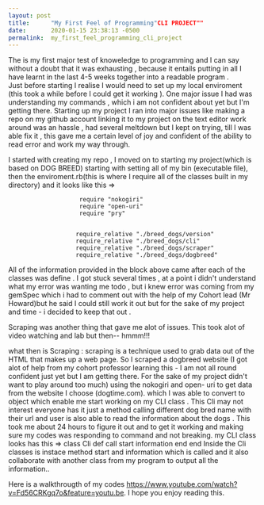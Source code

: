 ```yaml
---
layout: post
title:      "My First Feel of Programming"CLI PROJECT""
date:       2020-01-15 23:38:13 -0500
permalink:  my_first_feel_programming_cli_project
---
```



The is my first major test of knoweledge to programming and I can say without a doubt that it was exhausting , because it entails putting in all I have learnt  in the last 4-5 weeks together into a readable program .  
Just before starting  I realise I would need to set up my local enviroment (this took a while before I could get it working ). One major issue I had was understanding my commands , which i am not confident about yet but I'm getting there. Starting up my project I ran into major issues like making a repo on my github account linking it to my project on the text editor work around  was an hassle , had several meltdown but I kept on trying, till I was able fix it , this gave me a certain level of joy and confident of the ability to read error and work my way through.

I started with creating my repo , I moved on to starting my project(which is based on DOG BREED) starting with setting all of my bin (executable file), then the enviroment.rb(this is where I require all of the  classes  built in my directory) and it looks like this  => 

                        require "nokogiri"
                        require "open-uri"
                        require "pry"


                       require_relative "./breed_dogs/version"
                       require_relative "./breed_dogs/cli"
                       require_relative "./breed_dogs/scraper"
                       require_relative "./breed_dogs/dogbreed"
											 
All of the information provided in the block above came after each of the classes was define . I got stuck several times , at a point i didn't understand what my error was wanting me todo , but i knew error was coming  from my gemSpec which i had to comment out with the help of my Cohort lead (Mr Howard)but he said I could still work it out but for the sake of my project and time - i decided to keep that out .


Scraping was another thing that gave me alot of issues. This took alot of video watching and lab but then-- hmmm!!!

what then is Scraping : scraping is a technique used to grab data out of the HTML that makes up a web page. So I scraped a dogbreed website (I got alot of help from my cohort professor learning this - I am not all round confident just yet but I am getting there. For the sake of my project didn't want to play around too much) using the nokogiri and open- uri to get data from the website I choose (dogtime.com). which I was able to convert to object which enable me start working on my CLI class . 
This Cli  may not interest everyone has it just a method calling different dog bred name with their url and user is also able to read the information about the dogs . This took me about 24 hours to figure it out and to get it working and making sure my codes was responding to command and not breaking.
my CLI class looks has this =>
                                class Cli 
                                         def call
                                          start
                                         information
                                         end
																 end
Inside the Cli classes is instace method start and information which is called and it also collaborate with another class from my program to output all the information..


Here is a walkthrougth of my codes  https://www.youtube.com/watch?v=Fd56CRKgq7o&feature=youtu.be. I hope  you enjoy reading this. 
